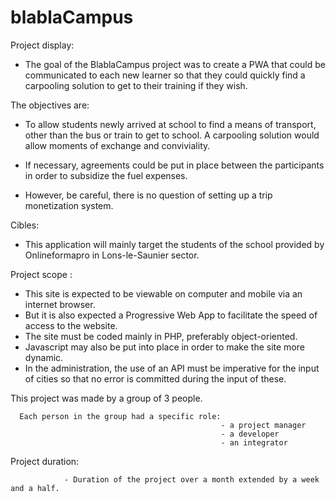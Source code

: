 # blablaCampus

Project display:

- The goal of the BlablaCampus project was to create a PWA that could be communicated to each new learner 
  so that they could quickly find a carpooling solution to get to their training if they wish.

The objectives are:

  - To allow students newly arrived at school to find a means of transport, other than the bus or
    train to get to school. A carpooling solution would allow moments of exchange and conviviality.
    
  - If necessary, agreements could be put in place between the participants in order to subsidize the fuel expenses.
  
  - However, be careful, there is no question of setting up a trip monetization system.
  
  Cibles:
  
  - This application will mainly target the students of the school provided by Onlineformapro in Lons-le-Saunier sector.
  
  Project scope :
  
  - This site is expected to be viewable on computer and mobile via an internet browser. 
  - But it is also expected a Progressive Web App to facilitate the speed of access to the website.
  - The site must be coded mainly in PHP, preferably object-oriented. 
  - Javascript may also be put into place in order to make the site more dynamic.
  - In the administration, the use of an API must be imperative for the input of cities so that no error is committed during the input of these.
  
  
  This project was made by a group of 3 people.
  
      Each person in the group had a specific role:
                                                   - a project manager
                                                   - a developer
                                                   - an integrator
   Project duration:
  
                - Duration of the project over a month extended by a week and a half.
